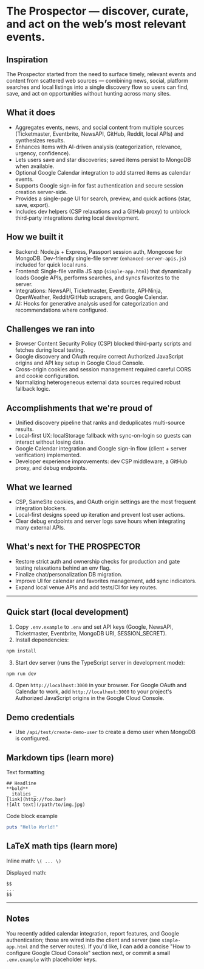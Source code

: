 # The Prospector — discover, curate, and act on the web’s most relevant events.

## Inspiration
The Prospector started from the need to surface timely, relevant events and content from scattered web sources — combining news, social, platform searches and local listings into a single discovery flow so users can find, save, and act on opportunities without hunting across many sites.

## What it does
- Aggregates events, news, and social content from multiple sources (Ticketmaster, Eventbrite, NewsAPI, GitHub, Reddit, local APIs) and synthesizes results.
- Enhances items with AI-driven analysis (categorization, relevance, urgency, confidence).
- Lets users save and star discoveries; saved items persist to MongoDB when available.
- Optional Google Calendar integration to add starred items as calendar events.
- Supports Google sign-in for fast authentication and secure session creation server-side.
- Provides a single-page UI for search, preview, and quick actions (star, save, export).
- Includes dev helpers (CSP relaxations and a GitHub proxy) to unblock third‑party integrations during local development.

## How we built it
- Backend: Node.js + Express, Passport session auth, Mongoose for MongoDB. Dev-friendly single-file server (`enhanced-server-apis.js`) included for quick local runs.
- Frontend: Single-file vanilla JS app (`simple-app.html`) that dynamically loads Google APIs, performs searches, and syncs favorites to the server.
- Integrations: NewsAPI, Ticketmaster, Eventbrite, API‑Ninja, OpenWeather, Reddit/GitHub scrapers, and Google Calendar.
- AI: Hooks for generative analysis used for categorization and recommendations where configured.

## Challenges we ran into
- Browser Content Security Policy (CSP) blocked third-party scripts and fetches during local testing.
- Google discovery and OAuth require correct Authorized JavaScript origins and API key setup in Google Cloud Console.
- Cross-origin cookies and session management required careful CORS and cookie configuration.
- Normalizing heterogeneous external data sources required robust fallback logic.

## Accomplishments that we're proud of
- Unified discovery pipeline that ranks and deduplicates multi-source results.
- Local-first UX: localStorage fallback with sync-on-login so guests can interact without losing data.
- Google Calendar integration and Google sign-in flow (client + server verification) implemented.
- Developer experience improvements: dev CSP middleware, a GitHub proxy, and debug endpoints.

## What we learned
- CSP, SameSite cookies, and OAuth origin settings are the most frequent integration blockers.
- Local-first designs speed up iteration and prevent lost user actions.
- Clear debug endpoints and server logs save hours when integrating many external APIs.

## What's next for THE PROSPECTOR
- Restore strict auth and ownership checks for production and gate testing relaxations behind an env flag.
- Finalize chat/personalization DB migration.
- Improve UI for calendar and favorites management, add sync indicators.
- Expand local venue APIs and add tests/CI for key routes.

---

## Quick start (local development)
1. Copy `.env.example` to `.env` and set API keys (Google, NewsAPI, Ticketmaster, Eventbrite, MongoDB URI, SESSION_SECRET).
2. Install dependencies:

```bash
npm install
```

3. Start dev server (runs the TypeScript server in development mode):

```bash
npm run dev
```

4. Open `http://localhost:3000` in your browser. For Google OAuth and Calendar to work, add `http://localhost:3000` to your project's Authorized JavaScript origins in the Google Cloud Console.

## Demo credentials
- Use `/api/test/create-demo-user` to create a demo user when MongoDB is configured.

## Markdown tips (learn more)
Text formatting

```
## Headline
**bold**
_ italics _
[link](http://foo.bar)
![Alt text](/path/to/img.jpg)
```

Code block example

```ruby
puts "Hello World!"
```

## LaTeX math tips (learn more)
Inline math: `\( ... \)`

Displayed math:

```
$$
... 
$$
```

---

## Notes
You recently added calendar integration, report features, and Google authentication; those are wired into the client and server (see `simple-app.html` and the server routes). If you'd like, I can add a concise "How to configure Google Cloud Console" section next, or commit a small `.env.example` with placeholder keys.
